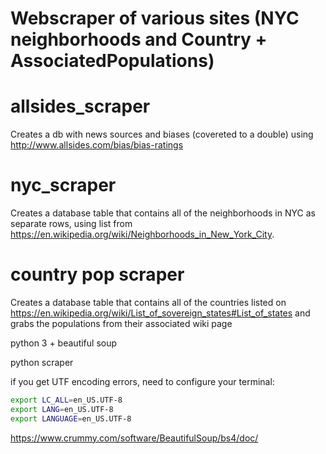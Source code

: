 # Webscraper of various sites (NYC neighborhoods and Country + AssociatedPopulations)

# allsides_scraper
Creates a db with news sources and biases (covereted to a double) using http://www.allsides.com/bias/bias-ratings


# nyc_scraper
Creates a database table that contains all of the neighborhoods in NYC as separate rows, using list from https://en.wikipedia.org/wiki/Neighborhoods_in_New_York_City.

# country pop scraper
Creates a database table that contains all of the countries listed on https://en.wikipedia.org/wiki/List_of_sovereign_states#List_of_states and grabs the populations from their associated wiki page

python 3 + beautiful soup

python scraper

if you get UTF encoding errors, need to configure your terminal:
```bash
export LC_ALL=en_US.UTF-8
export LANG=en_US.UTF-8
export LANGUAGE=en_US.UTF-8
```


https://www.crummy.com/software/BeautifulSoup/bs4/doc/